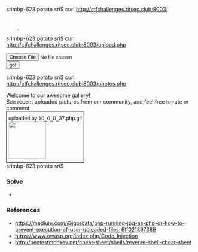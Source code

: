 srimbp-623:potato sri$ curl http://ctfchallenges.ritsec.club:8003/
<article>
<link rel="stylesheet" type="text/css" href="style.css">
<a href="https://twitter.com/RITSECclub" target="_blank">
  <svg version="1.1" xmlns="http://www.w3.org/2000/svg" xmlns:xlink="http://www.w3.org/1999/xlink" x="0px" y="0px"
	 width="30px" height="30px" viewBox="0 0 30 30" enable-background="new 0 0 30 30" xml:space="preserve">
   <path id="facebook" fill="#ffffff" d="M17.252,11.106V8.65c0-0.922,0.611-1.138,1.041-1.138h2.643V3.459l-3.639-0.015
	c-4.041,0-4.961,3.023-4.961,4.961v2.701H10v4.178h2.336v11.823h4.916V15.284h3.316l0.428-4.178H17.252z"/>
  </svg>
</a>

<a href="https://instagram.com/_ritsec_" target="_blank">
  <svg version="1.1" xmlns="http://www.w3.org/2000/svg" xmlns:xlink="http://www.w3.org/1999/xlink" x="0px" y="0px"
	 width="30px" height="30px" viewBox="0 0 30 30" enable-background="new 0 0 30 30" xml:space="preserve">
   <path id="instagram" fill="#ffffff" d="M22.107,3.415H7.893c-2.469,0-4.479,2.007-4.479,4.477v4.73v9.486c0,2.469,2.01,4.479,4.479,4.479h14.215
	c2.469,0,4.479-2.01,4.479-4.479v-9.486v-4.73C26.586,5.421,24.576,3.415,22.107,3.415 M23.393,6.086l0.512-0.004v0.511v3.416
	l-3.916,0.014l-0.012-3.928L23.393,6.086z M11.693,12.622c0.742-1.028,1.945-1.7,3.307-1.7s2.564,0.672,3.307,1.7
	c0.484,0.67,0.771,1.49,0.771,2.379c0,2.248-1.828,4.078-4.078,4.078c-2.248,0-4.078-1.83-4.078-4.078
	C10.922,14.112,11.211,13.292,11.693,12.622 M24.328,22.107c0,1.225-0.994,2.219-2.221,2.219H7.893
	c-1.225,0-2.219-0.994-2.219-2.219v-9.486h3.459C8.832,13.356,8.664,14.159,8.664,15c0,3.494,2.842,6.335,6.336,6.335
	s6.336-2.842,6.336-6.335c0-0.842-0.17-1.645-0.467-2.379h3.459V22.107z"/>
  </svg>
</a>
 
  
</a>
<!-- upload and photos not yet linked -->
</article>



srimbp-623:potato sri$ curl http://ctfchallenges.ritsec.club:8003/upload.php
<form action="/upload.php" method="post" enctype="multipart/form-data">
 <input type="file" name="myFile">
 <br>
<input type="submit" name="submit" value="go!">
</form>



srimbp-623:potato sri$ curl http://ctfchallenges.ritsec.club:8003/photos.php
<html>
<head>
<style type="text/css">
.tg  {border-collapse:collapse;border-spacing:0;margin:0px auto;}
.tg td{font-family:Arial, sans-serif;font-size:14px;padding:10px 5px;border-style:solid;border-width:1px;overflow:hidden;word-break:normal;border-color:black;}
.tg th{font-family:Arial, sans-serif;font-size:14px;font-weight:normal;padding:10px 5px;border-style:solid;border-width:1px;overflow:hidden;word-break:normal;border-color:black;}
.tg .tg-0lax{text-align:left;vertical-align:top}
@media screen and (max-width: 767px) {.tg {width: auto !important;}.tg col {width: auto !important;}.tg-wrap {overflow-x: auto;-webkit-overflow-scrolling: touch;margin: auto 0px;}}</style>
</head>
<body>
Welcome to our awesome gallery!</br>
See recent uploaded pictures from our community, and feel free to rate or comment</br>
<div class="tg-wrap"><table class="tg">
<tr>
<td class="tg-0lax">uploaded by 10_0_0_37.php.gif<br><img src='uploads/10_0_0_37.php.gif' width=100px></td>
</tr>
</table></div>
</body>
</html>
srimbp-623:potato sri$ 



### Solve
* 

### References
* https://medium.com/@igordata/php-running-jpg-as-php-or-how-to-prevent-execution-of-user-uploaded-files-6ff021897389
* https://www.owasp.org/index.php/Code_Injection
* http://pentestmonkey.net/cheat-sheet/shells/reverse-shell-cheat-sheet 


